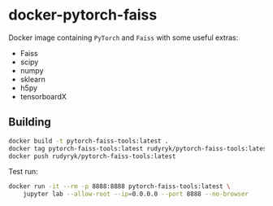 docker-pytorch-faiss
====================

Docker image containing `PyTorch` and `Faiss` with some useful extras:

- Faiss
- scipy
- numpy
- sklearn
- h5py
- tensorboardX

## Building

```bash
docker build -t pytorch-faiss-tools:latest .
docker tag pytorch-faiss-tools:latest rudyryk/pytorch-faiss-tools:latest
docker push rudyryk/pytorch-faiss-tools:latest
```

Test run:

```bash
docker run -it --rm -p 8888:8888 pytorch-faiss-tools:latest \
    jupyter lab --allow-root --ip=0.0.0.0 --port 8888 --no-browser
```
